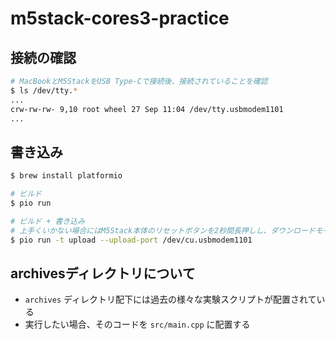 # m5stack-cores3-practice

## 接続の確認

```bash
# MacBookとM5StackをUSB Type-Cで接続後、接続されていることを確認
$ ls /dev/tty.*
...
crw-rw-rw- 9,10 root wheel 27 Sep 11:04 /dev/tty.usbmodem1101
...
```

## 書き込み

```bash
$ brew install platformio

# ビルド
$ pio run

# ビルド + 書き込み
# 上手くいかない場合にはM5Stack本体のリセットボタンを2秒間長押しし、ダウンロードモードに移行すると(LEDが光る)上手くいく場合がある
$ pio run -t upload --upload-port /dev/cu.usbmodem1101
```

## archivesディレクトリについて

- `archives` ディレクトリ配下には過去の様々な実験スクリプトが配置されている
- 実行したい場合、そのコードを `src/main.cpp` に配置する
